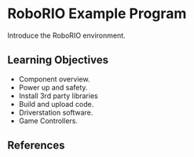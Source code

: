 # RoboRIO Example Program
Introduce the RoboRIO environment.

## Learning Objectives
- Component overview.
- Power up and safety.
- Install 3rd party libraries
- Build and upload code.
- Driverstation software.
- Game Controllers.

## References